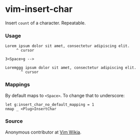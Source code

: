 # vim-insert-char

Insert `count` of a character. Repeatable.

### Usage

```
Lorem ipsum dolor sit amet, consectetur adipiscing elit.
     ^ cursor

3<Space>g -->

Loremggg ipsum dolor sit amet, consectetur adipiscing elit.
       ^ cursor
```

### Mappings

By default maps to `<Space>`. To change that to underscore:

```vims
let g:insert_char_no_default_mapping = 1
nmap _ <Plug>InsertChar
```

### Source

Anonymous contributor at [Vim Wikia](http://vim.wikia.com/wiki/Insert_a_single_character).
